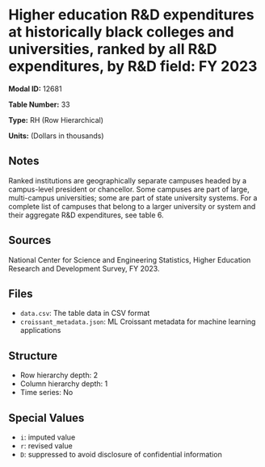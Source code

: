 # Higher education R&D expenditures at historically black colleges and universities, ranked by all R&D expenditures, by R&D field: FY 2023

**Modal ID:** 12681

**Table Number:** 33

**Type:** RH (Row Hierarchical)

**Units:** (Dollars in thousands)

## Notes

Ranked institutions are geographically separate campuses headed by a campus-level president or chancellor. Some campuses are part of large, multi-campus universities; some are part of state university systems. For a complete list of campuses that belong to a larger university or system and their aggregate R&D expenditures, see table 6.

## Sources

National Center for Science and Engineering Statistics, Higher Education Research and Development Survey, FY 2023.

## Files

- `data.csv`: The table data in CSV format
- `croissant_metadata.json`: ML Croissant metadata for machine learning applications

## Structure

- Row hierarchy depth: 2
- Column hierarchy depth: 1
- Time series: No

## Special Values

- `i`: imputed value
- `r`: revised value
- `D`: suppressed to avoid disclosure of confidential information

